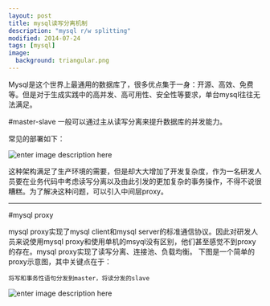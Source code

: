 ```yaml
---
layout: post
title: mysql读写分离机制
description: "mysql r/w splitting"
modified: 2014-07-24
tags: [mysql]
image:
  background: triangular.png
---
```


Mysql是这个世界上最通用的数据库了，很多优点集于一身：开源、高效、免费等。但是对于生成实践中的高并发、高可用性、安全性等要求，单台mysql往往无法满足。

#master-slave
一般可以通过主从读写分离来提升数据库的并发能力。

常见的部署如下：

![enter image description here][1]

这种架构满足了生产环境的需要，但是却大大增加了开发复杂度，作为一名研发人员要在业务代码中考虑读写分离以及由此引发的更加复杂的事务操作，不得不说很糟糕。为了解决这种问题，可以引入中间层proxy。

-----

#mysql proxy

mysql proxy实现了mysql client和mysql server的标准通信协议。因此对研发人员来说使用mysql  proxy和使用单机的msyql没有区别，他们甚至感觉不到proxy的存在。mysql proxy实现了读写分离、连接池、负载均衡。
下图是一个简单的proxy示意图，其中关键点在于：


```
将写和事务性语句分发到master，将读分发的slave
```


![enter image description here][2]


  [1]: http://heylinux.com/wp-content/uploads/2011/06/mysql-master-salve-proxy.jpg
  [2]: http://jan.kneschke.de/assets/projects/mysql/mysql-proxy-types-trx-splitting.png